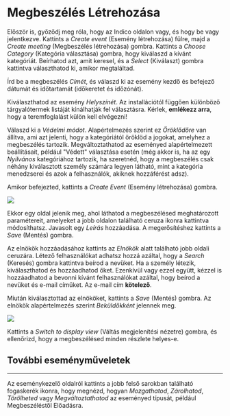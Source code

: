 # Megbeszélés Létrehozása

Először is, győződj meg róla, hogy az Indico oldalon vagy, és hogy be vagy jelentkezve.
Kattints a _Create event_ (Esemény létrehozása) fülre, majd a _Create meeting_ (Megbeszélés létrehozása) gombra.
Kattints a _Choose Category_ (Kategória választása) gombra, hogy kiválaszd a kívánt kategóriát. Beírhatod azt, amit keresel, és a _Select_ (Kiválaszt) gombra kattintva választhatod ki, amikor megtaláltad.

Írd be a megbeszélés _Címét_, és válaszd ki az esemény kezdő és befejező dátumát és időtartamát (időkeretet és időzónát).

Kiválaszthatod az esemény _Helyszínét_. Az installációtól függően különböző tárgyalótermek listáját kínálhatják fel választásra. Kérlek, **emlékezz arra**, hogy a teremfoglalást külön kell elvégezni!

Válaszd ki a _Védelmi módot_. Alapértelmezés szerint ez _Öröklődőre_ van állítva, ami azt jelenti, hogy a kategóriától öröklöd a jogokat, amelyhez a megbeszélés tartozik. Megváltoztathatod az eseményed alapértelmezett beállításait, például "Védett" választása esetén (még akkor is, ha az egy _Nyilvános_ kategóriához tartozik, ha szeretnéd, hogy a megbeszélés csak néhány kiválasztott személy számára legyen látható, mint a kategória menedzserei és azok a felhasználók, akiknek hozzáférést adsz).

Amikor befejezted, kattints a _Create Event_ (Esemény létrehozása) gombra.

![](../assets/create-meeting.png)

Ekkor egy oldal jelenik meg, ahol láthatod a megbeszélésed meghatározott paramétereit, amelyeket a jobb oldalon található ceruza ikonra kattintva módosíthatsz. Javasolt egy _Leírás_ hozzáadása. A megerősítéshez kattints a _Save_ (Mentés) gombra.

Az elnökök hozzáadásához kattints az _Elnökök_ alatt található jobb oldali ceruzára.
Létező felhasználókat adhatsz hozzá azáltal, hogy a _Search_ (Keresés) gombra kattintva beírod a nevüket. Ha a személy létezik, kiválaszthatod és hozzáadhatod őket.
Ezenkívül vagy ezzel együtt, kézzel is hozzáadhatod a bevonni kívánt felhasználókat azáltal, hogy beírod a nevüket és e-mail címüket. Az e-mail cím **kötelező**.

Miután kiválasztottad az elnököket, kattints a _Save_ (Mentés) gombra. Az elnökök alapértelmezés szerint _Beküldőkként_ jelennek meg.

![](../assets/define-meeting.png)

Kattints a _Switch to display view_ (Váltás megjelenítési nézetre) gombra, és ellenőrizd, hogy a megbeszélésed minden részlete helyes-e.

## További eseményműveletek
------------------
Az eseménykezelő oldalról kattints a jobb felső sarokban található fogaskerék ikonra, hogy megnézd, hogyan _Mozgathatod_, _Zárolhatod_, _Törölheted_ vagy _Megváltoztathatod_ az eseményed típusát, például Megbeszéléstől Előadásra.

